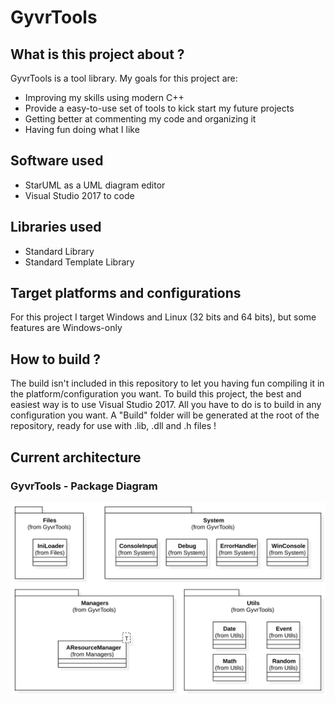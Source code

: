 # GyvrTools

## What is this project about ?
GyvrTools is a tool library. My goals for this project are:
- Improving my skills using modern C++
- Provide a easy-to-use set of tools to kick start my future projects
- Getting better at commenting my code and organizing it
- Having fun doing what I like

## Software used
- StarUML as a UML diagram editor
- Visual Studio 2017 to code

## Libraries used
- Standard Library
- Standard Template Library

## Target platforms and configurations
For this project I target Windows and Linux (32 bits and 64 bits), but some features are Windows-only

## How to build ?
The build isn't included in this repository to let you having fun compiling it in the platform/configuration you want.
To build this project, the best and easiest way is to use Visual Studio 2017. All you have to do is to build in any configuration
you want. A "Build" folder will be generated at the root of the repository, ready for use with .lib, .dll and .h files !

## Current architecture 

### GyvrTools - Package Diagram
![GyvrTools Package Diagram](Documentation/Package%20Diagram.svg)
